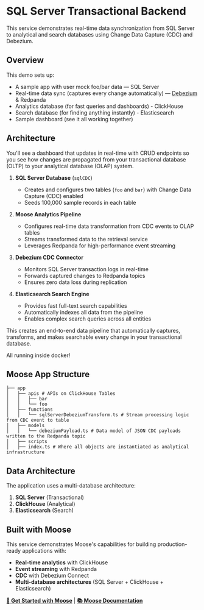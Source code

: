 # SQL Server Transactional Backend

This service demonstrates real-time data synchronization from SQL Server to analytical and search databases using Change Data Capture (CDC) and Debezium.

## Overview

This demo sets up:
- A sample app with user mock foo/bar data — SQL Server
- Real-time data sync (captures every change automatically) — [Debezium](https://debezium.io/) & Redpanda
- Analytics database (for fast queries and dashboards) - ClickHouse
- Search database (for finding anything instantly) - Elasticsearch
- Sample dashboard (see it all working together)

## Architecture

You'll see a dashboard that updates in real-time with CRUD endpoints so you see how changes are propagated from your transactional database (OLTP) to your analytical database (OLAP) system.

1. **SQL Server Database** (`sqlCDC`)
   - Creates and configures two tables (`foo` and `bar`) with Change Data Capture (CDC) enabled
   - Seeds 100,000 sample records in each table

2. **Moose Analytics Pipeline**
   - Configures real-time data transformation from CDC events to OLAP tables
   - Streams transformed data to the retrieval service
   - Leverages Redpanda for high-performance event streaming

3. **Debezium CDC Connector**
   - Monitors SQL Server transaction logs in real-time
   - Forwards captured changes to Redpanda topics
   - Ensures zero data loss during replication

4. **Elasticsearch Search Engine**
   - Provides fast full-text search capabilities
   - Automatically indexes all data from the pipeline
   - Enables complex search queries across all entities

This creates an end-to-end data pipeline that automatically captures, transforms, and makes searchable every change in your transactional database.

All running inside docker!

## Moose App Structure

```
├── app
│   ├── apis # APIs on ClickHouse Tables
│   │   ├── bar 
│   │   └── foo
│   ├── functions
│   │   └── sqlServerDebeziumTransform.ts # Stream processing logic from CDC event to table 
│   ├── models
│   │   └── debeziumPayload.ts # Data model of JSON CDC payloads written to the Redpanda topic
│   ├── scripts
│   ├── index.ts # Where all objects are instantiated as analytical infrastructure 
```

## Data Architecture

The application uses a multi-database architecture:

1. **SQL Server** (Transactional)
2. **ClickHouse** (Analytical)
3. **Elasticsearch** (Search)

## Built with Moose

This service demonstrates Moose's capabilities for building production-ready applications with:

- **Real-time analytics** with ClickHouse
- **Event streaming** with Redpanda
- **CDC** with Debezium Connect
- **Multi-database architectures** (SQL Server + ClickHouse + Elasticsearch)

**[🚀 Get Started with Moose](https://github.com/514-labs/moose)** | **[📚 Moose Documentation](https://docs.fiveonefour.com/moose)**